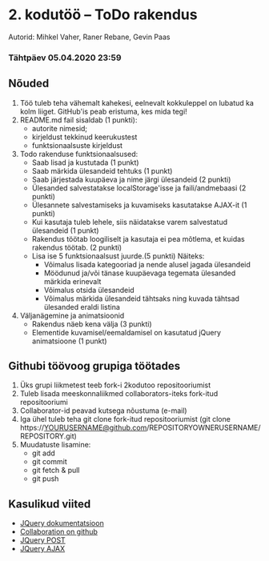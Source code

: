 
# 2. kodutöö – ToDo rakendus

Autorid: Mihkel Vaher, Raner Rebane, Gevin Paas


### Tähtpäev 05.04.2020 23:59

## Nõuded

1. Töö tuleb teha vähemalt kahekesi, eelnevalt kokkuleppel on lubatud ka kolm liiget. GitHub'is peab eristuma, kes mida tegi!
1. README.md fail sisaldab (1 punkti):
    * autorite nimesid; 
    * kirjeldust tekkinud keerukustest
    * funktsionaalsuste kirjeldust
1. Todo rakenduse funktsionaalsused:   
    * Saab lisad ja kustutada (1 punkt)
    * Saab märkida ülesandeid tehtuks (1 punkt)
    * Saab järjestada kuupäeva ja nime järgi ülesandeid (2 punkti)
    * Ülesanded salvestatakse localStorage'isse ja faili/andmebaasi (2 punkti)
    * Ülesannete salvestamiseks ja kuvamiseks kasutatakse AJAX-it (1 punkti)
    * Kui kasutaja tuleb lehele, siis näidatakse varem salvestatud ülesandeid (1 punkt)
    * Rakendus töötab loogiliselt ja kasutaja ei pea mõtlema, et kuidas rakendus töötab. (2 punkti)
    * Lisa ise 5 funktsionaalsust juurde.(5 punkti)
      Näiteks: 
         * Võimalus lisada kategooriad ja nende alusel jagada ülesandeid
         * Möödunud ja/või tänase kuupäevaga tegemata ülesanded märkida erinevalt
         * Võimalus otsida ülesandeid
         * Võimalus märkida ülesandeid tähtsaks ning kuvada tähtsad ülesanded eraldi listina
1. Väljanägemine ja animatsioonid
    * Rakendus näeb kena välja (3 punkti)
    * Elementide kuvamisel/eemaldamisel on kasutatud jQuery animatsioone (1 punkt)


## Githubi töövoog grupiga töötades

1. Üks grupi liikmetest teeb fork-i 2kodutoo repositooriumist
2. Tuleb lisada meeskonnaliikmed collaborators-iteks fork-itud repositooriumi 
3. Collaborator-id peavad kutsega nõustuma (e-mail)
4. Iga ühel tuleb teha git clone fork-itud repositooriumist (git clone https://YOURUSERNAME@github.com/REPOSITORYOWNERUSERNAME/REPOSITORY.git)
5. Muudatuste lisamine:
     * git add
     * git commit
     * git fetch & pull
     * git push

## Kasulikud viited
* [JQuery dokumentatsioon](http://api.jquery.com)
* [Collaboration on github](https://github.com/eesrakenduste-arendamine-2019/2kodutoo/settings/collaboration)
* [JQuery POST](https://api.jquery.com/jquery.post/)
* [JQuery AJAX](http://api.jquery.com/jquery.ajax/)
